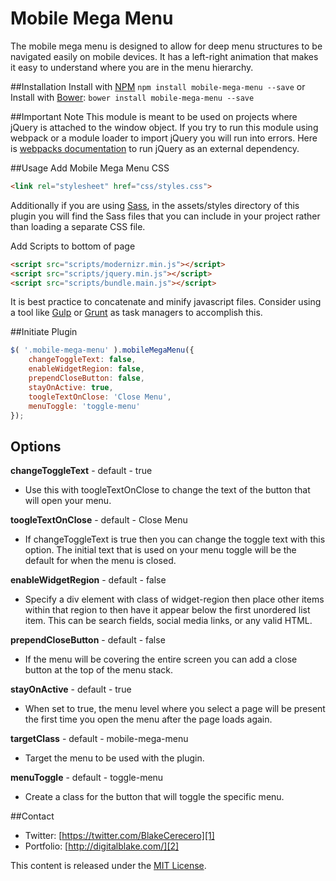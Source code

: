 Mobile Mega Menu
================

The mobile mega menu is designed to allow for deep menu structures to be navigated easily on mobile devices. It has a left-right animation that makes it easy to understand where you are in the menu hierarchy.

##Installation
Install with [NPM](https://www.npmjs.com/) ```npm install mobile-mega-menu --save``` or
Install with [Bower](http://bower.io/): ```bower install mobile-mega-menu --save```

##Important Note
This module is meant to be used on projects where jQuery is attached to the window object. If you try to run this module using webpack or a module loader to import jQuery you will run into errors. Here is [webpacks documentation](https://webpack.github.io/docs/library-and-externals.html) to run jQuery as an external dependency.

##Usage
Add Mobile Mega Menu CSS
```html
<link rel="stylesheet" href="css/styles.css">
```
Additionally if you are using [Sass](http://sass-lang.com/), in the assets/styles directory of this plugin you will find the Sass files that you can include in your project rather than loading a separate CSS file.

Add Scripts to bottom of page
```html
<script src="scripts/modernizr.min.js"></script>
<script src="scripts/jquery.min.js"></script>
<script src="scripts/bundle.main.js"></script>
```
It is best practice to concatenate and minify javascript files. Consider using a tool like [Gulp](http://gulpjs.com/) or [Grunt](http://gruntjs.com/) as task managers to accomplish this.

##Initiate Plugin
```javascript
$( '.mobile-mega-menu' ).mobileMegaMenu({
	changeToggleText: false,
	enableWidgetRegion: false,
	prependCloseButton: false,
	stayOnActive: true,
	toogleTextOnClose: 'Close Menu',
	menuToggle: 'toggle-menu'
});
```

## Options
**changeToggleText** - default - true
- Use this with toogleTextOnClose to change the text of the button that will open your menu.

**toogleTextOnClose** - default - Close Menu
- If changeToggleText is true then you can change the toggle text with this option. The initial text that is used on your menu toggle will be the default for when the menu is closed.

**enableWidgetRegion** - default - false
- Specify a div element with class of widget-region then place other items within that region to then have it appear below the first unordered list item. This can be search fields, social media links, or any valid HTML.

**prependCloseButton** - default - false
- If the menu will be covering the entire screen you can add a close button at the top of the menu stack.

**stayOnActive** - default - true
- When set to true, the menu level where you select a page will be present the first time you open the menu after the page loads again.

**targetClass** - default - mobile-mega-menu
- Target the menu to be used with the plugin.

**menuToggle** - default - toggle-menu
- Create a class for the button that will toggle the specific menu.

##Contact
   * Twitter: [https://twitter.com/BlakeCerecero][1]
   * Portfolio: [http://digitalblake.com/][2]

[1]: https://twitter.com/BlakeCerecero "https://twitter.com/BlakeCerecero"
[2]: http://digitalblake.com/ "http://digitalblake.com/"

This content is released under the [MIT License](http://opensource.org/licenses/MIT).
